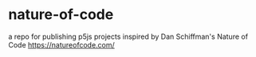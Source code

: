 # nature-of-code

a repo for publishing p5js projects inspired by Dan Schiffman's Nature of Code https://natureofcode.com/
